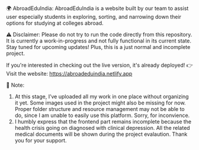 🌍 AbroadEduIndia: AbroadEduIndia is a website built by our team to assist user especially students in exploring, sorting, and narrowing down their options for studying at colleges abroad.

⚠️ Disclaimer: Please do not try to run the code directly from this repository. It is currently a work-in-progress and not fully functional in its current state. Stay tuned for upcoming updates! Plus, this is a just normal and incomplete project.

If you're interested in checking out the live version, it's already deployed! 👉 Visit the website: https://abroadeduindia.netlify.app

📝 Note: 
1) At this stage, I’ve uploaded all my work in one place without organizing it yet. Some images used in the project might also be missing for now. Proper folder structure and resource management may not be able to do, since I am unable to easily use this platform. Sorry, for inconvience.
2) I humbly express that the frontend part remains incomplete because the health crisis going on diagnosed with clinical depression. All the related medical documents will be shown during the project evalaution. Thank you for your support.
